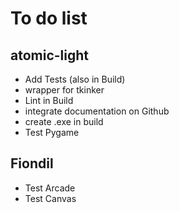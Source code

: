 # To do list

## atomic-light

* Add Tests (also in Build)
* wrapper for tkinker
* Lint in Build
* integrate documentation on Github
* create .exe in build
* Test Pygame

## Fiondil

* Test Arcade
* Test Canvas
